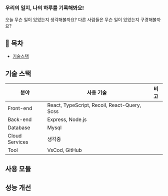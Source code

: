 ### 우리의 일지, 나의 하루를 기록해봐요!
오늘 무슨 일이 있었는지 생각해볼까요?
다른 사람들은 무슨 일이 있었는지 구경해볼까요?

## 📒 목차

- [기술스택](#-기술스택)

## 기술 스택

| 분야            | 사용 기술                                          | 비고  |
| -------------- | ------------------------------------------------ | ---- |
| Front-end      | React, TypeScript, Recoil, React-Query, Scss     |
| Back-end       | Express, Node.js                                 |
| Database       | Mysql                                            |
| Cloud Services | 생각중                                             |
| Tool           | VsCod, GitHub                                    |

## 사용 모듈

## 성능 개선
